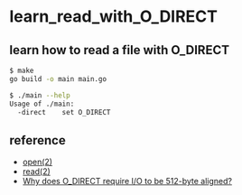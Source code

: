 # learn_read_with_O_DIRECT## learn how to read a file with O_DIRECT```bash$ makego build -o main main.go$ ./main --helpUsage of ./main:  -direct    set O_DIRECT```## reference* [open(2)](http://man7.org/linux/man-pages/man2/open.2.html)* [read(2)](http://man7.org/linux/man-pages/man2/read.2.html)* [Why does O_DIRECT require I/O to be 512-byte aligned?](https://www.quora.com/Why-does-O_DIRECT-require-I-O-to-be-512-byte-aligned)